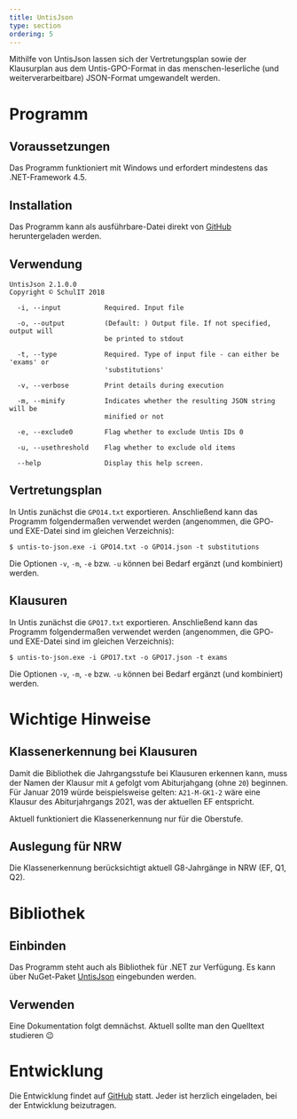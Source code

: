 ```yaml
---
title: UntisJson
type: section
ordering: 5
---
```


Mithilfe von UntisJson lassen sich der Vertretungsplan sowie der Klausurplan aus dem Untis-GPO-Format in das menschen-leserliche (und weiterverarbeitbare) JSON-Format umgewandelt werden.

<!--more-->

# Programm

## Voraussetzungen

Das Programm funktioniert mit Windows und erfordert mindestens das .NET-Framework 4.5. 

## Installation

Das Programm kann als ausführbare-Datei direkt von [GitHub](https://github.com/SchulIT/untis-json/releases) heruntergeladen werden.

## Verwendung

```
UntisJson 2.1.0.0
Copyright © SchulIT 2018

  -i, --input           Required. Input file

  -o, --output          (Default: ) Output file. If not specified, output will
                        be printed to stdout

  -t, --type            Required. Type of input file - can either be 'exams' or
                        'substitutions'

  -v, --verbose         Print details during execution

  -m, --minify          Indicates whether the resulting JSON string will be
                        minified or not

  -e, --exclude0        Flag whether to exclude Untis IDs 0

  -u, --usethreshold    Flag whether to exclude old items

  --help                Display this help screen.
```

## Vertretungsplan

In Untis zunächst die `GPO14.txt` exportieren. Anschließend kann das Programm folgendermaßen verwendet werden (angenommen, die GPO- und EXE-Datei sind im gleichen Verzeichnis):

    $ untis-to-json.exe -i GPO14.txt -o GPO14.json -t substitutions

Die Optionen `-v`, `-m`, `-e` bzw. `-u` können bei Bedarf ergänzt (und kombiniert) werden.

## Klausuren

In Untis zunächst die `GPO17.txt` exportieren. Anschließend kann das Programm folgendermaßen verwendet werden (angenommen, die GPO- und EXE-Datei sind im gleichen Verzeichnis):

    $ untis-to-json.exe -i GPO17.txt -o GPO17.json -t exams

Die Optionen `-v`, `-m`, `-e` bzw. `-u` können bei Bedarf ergänzt (und kombiniert) werden.

# Wichtige Hinweise

## Klassenerkennung bei Klausuren

Damit die Bibliothek die Jahrgangsstufe bei Klausuren erkennen kann, muss der Namen der Klausur mit `A` gefolgt vom Abiturjahgang (ohne `20`) beginnen. Für Januar 2019 würde beispielsweise gelten: `A21-M-GK1-2` wäre eine Klausur des Abiturjahrgangs 2021, was der aktuellen EF entspricht.

Aktuell funktioniert die Klassenerkennung nur für die Oberstufe. 

## Auslegung für NRW

Die Klassenerkennung berücksichtigt aktuell G8-Jahrgänge in NRW (EF, Q1, Q2).

# Bibliothek

## Einbinden

Das Programm steht auch als Bibliothek für .NET zur Verfügung. Es kann über NuGet-Paket [UntisJson](https://www.nuget.org/packages/UntisJson/) eingebunden werden.

## Verwenden

Eine Dokumentation folgt demnächst. Aktuell sollte man den Quelltext studieren :wink:

# Entwicklung

Die Entwicklung findet auf [GitHub](https://github.com/SchulIT/untis-json) statt. Jeder ist herzlich eingeladen, bei der Entwicklung beizutragen.